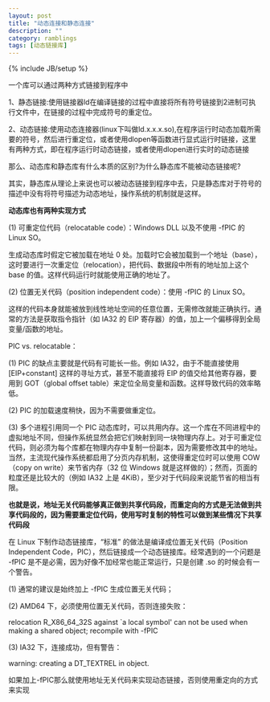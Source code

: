 ```yaml
---
layout: post
title: "动态连接和静态连接"
description: ""
category: ramblings
tags: [动态链接库]
---
```

{% include JB/setup %}

一个库可以通过两种方式链接到程序中

1、静态链接:使用链接器ld在编译链接的过程中直接将所有符号链接到2进制可执行文件中，在链接的过程中完成符号的重定位。

2、动态链接:使用动态连接器(linux下叫做ld.x.x.x.so),在程序运行时动态加载所需要的符号，然后进行重定位，或者使用dlopen等函数进行显式运行时链接，这里有两种方式，即在程序运行时动态链接，或者使用dlopen进行实时的动态链接

那么、动态库和静态库有什么本质的区别?为什么静态库不能被动态链接呢?

其实，静态库从理论上来说也可以被动态链接到程序中去，只是静态库对于符号的描述中没有将符号描述为动态地址，操作系统的机制就是这样。

**动态库也有两种实现方式**

(1) 可重定位代码（relocatable code）：Windows DLL 以及不使用 -fPIC 的 Linux SO。 
 
生成动态库时假定它被加载在地址 0 处。加载时它会被加载到一个地址（base），这时要进行一次重定位（relocation），把代码、数据段中所有的地址加上这个 base 的值。这样代码运行时就能使用正确的地址了。 
 
(2) 位置无关代码（position independent code）：使用 -fPIC 的 Linux SO。 
 
这样的代码本身就能被放到线性地址空间的任意位置，无需修改就能正确执行。通常的方法是获取指令指针（如 IA32 的 EIP 寄存器）的值，加上一个偏移得到全局变量/函数的地址。 
 
PIC vs. relocatable： 
 
(1) PIC 的缺点主要就是代码有可能长一些。例如 IA32，由于不能直接使用 [EIP+constant] 这样的寻址方式，甚至不能直接将 EIP 的值交给其他寄存器，要用到 GOT（global offset table）来定位全局变量和函数。这样导致代码的效率略低。 
 
(2) PIC 的加载速度稍快，因为不需要做重定位。 
 
(3) 多个进程引用同一个 PIC 动态库时，可以共用内存。这一个库在不同进程中的虚拟地址不同，但操作系统显然会把它们映射到同一块物理内存上。对于可重定位代码，则必须为每个库都在物理内存中复制一份副本，因为需要修改其中的地址。当然，主流现代操作系统都启用了分页内存机制，这使得重定位时可以使用 COW（copy on write）来节省内存（32 位 Windows 就是这样做的）；然而，页面的粒度还是比较大的（例如 IA32 上是 4KiB），至少对于代码段来说能节省的相当有限。 

**也就是说，地址无关代码能够真正做到共享代码段，而重定向的方式是无法做到共享代码段的，因为需要重定位代码，使用写时复制的特性可以做到某些情况下共享代码段**

在 Linux 下制作动态链接库，“标准” 的做法是编译成位置无关代码（Position Independent Code，PIC），然后链接成一个动态链接库。经常遇到的一个问题是 -fPIC 是不是必需，因为好像不加经常也能正常运行，只是创建 .so 的时候会有一个警告。 
 
(1) 通常的建议是始终加上 -fPIC 生成位置无关代码； 
 
(2) AMD64 下，必须使用位置无关代码，否则连接失败： 
 
relocation R_X86_64_32S against `a local symbol' can not be used when making a shared object; recompile with -fPIC 
 
(3) IA32 下，连接成功，但有警告： 
 
warning: creating a DT_TEXTREL in object. 

如果加上-fPIC那么就使用地址无关代码来实现动态链接，否则使用重定向的方式来实现

